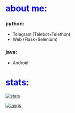 <h1 style="color:blue;">about me:</h1>

### python:
- Telegram (Telebot+Telethon)
- Web (Flask+Selenium)

### java:
- Android 

<h1 style="color:blue;">stats:</h1>

[![stats](https://github-readme-stats.vercel.app/api?username=artkegor&theme=material-palenight)](https://github.com/artkegor)

[![langs](https://github-readme-stats.vercel.app/api/top-langs/?username=artkegor&exclude_repo=dotfiles&langs_count=8&layout=compact&theme=material-palenight)](https://github.com/artkegor?tab=repositories)
